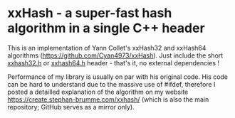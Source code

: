 # xxHash - a super-fast hash algorithm in a single C++ header

This is an implementation of Yann Collet's xxHash32 and xxHash64 algorithms (https://github.com/Cyan4973/xxHash).
Just include the short [xxhash32.h](xxhash32.h) or [xxhash64.h](xxhash64.h) header - that's it, no external dependencies !

Performance of my library is usually on par with his original code.
His code can be hard to understand due to the massive use of #ifdef, therefore I posted a detailled explanation of the algorithm on my website https://create.stephan-brumme.com/xxhash/
(which is also the main repository; GitHub serves as a mirror only).
